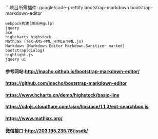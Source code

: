 ﻿``
项目所需插件:
    google/code-prettify
    bootstrap-markdown
    bootstrap-markdown-editor
  ````
  webpack构建(原采用gulp)
  jquery
  ace
  highcharts highstock
  MathJax (TeX-AMS-MML_HTMLorMML.js)
  Markdown (Markdown.Editor Markdown.Sanitizer marked)
  bootstrap(dialog)
  highlight.js
  jquery ui
````
#### 参考网站:http://inacho.github.io/bootstrap-markdown-editor/
#### https://github.com/inacho/bootstrap-markdown-editor
####  https://www.hcharts.cn/demo/highstock/basic-line

#### https://cdnjs.cloudflare.com/ajax/libs/ace/1.1.3/ext-searchbox.js
#### https://www.mathjax.org/
#### 微信接口:http://203.195.235.76/jssdk/
